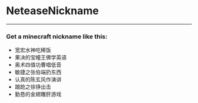 # NeteaseNickname
---
### Get a minecraft nickname like this:
- 宽宏水神吃稀饭
- 果决的宝幢王佛学英语
- 奥术四值功曹唱低音
- 敏捷之张伯端扔东西
- 认真的陈玄风作演讲
- 踉跄之徐铮出击
- 勤恳的金翅雕肝游戏
